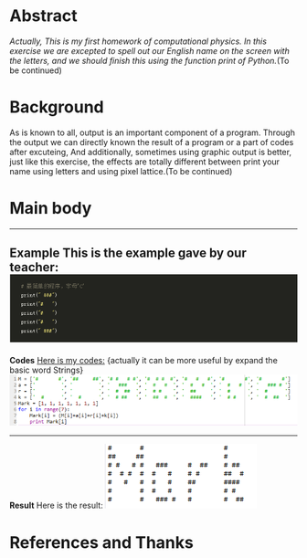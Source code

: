 # Abstract
*Actually, This is my first homework of computational physics. In this exercise we are excepted to spell out our English name on the screen with the letters, and we should finish this using the function print of Python.*(To be  continued)

# Background
As is known to all, output is an important component of a program. Through the output we can directly known the result of a program or a part of codes after excuteing, And additionally, sometimes using graphic output is better, just like this exercise, the effects are totally different between  print your name using letters and using pixel lattice.(To be continued)

# Main body
---------
**Example**
This is the example gave by our teacher:
![example of Exercise2](https://github.com/MQdtc/computationalphysics_N2014301510099/blob/master/Pictures/Exercise2%20(example).PNG)
---------
 **Codes**
[Here is my codes:](https://github.com/MQdtc/computationalphysics_N2014301510099/blob/master/Codes/Exercise%202%20(print%20your%20name).py)  {actually it can be more useful by expand the basic word Strings}
![the codes of Exercise2](https://github.com/MQdtc/computationalphysics_N2014301510099/blob/master/Pictures/Exercise2%20(codes).PNG)

----------
**Result**
Here is the result:
![result of Exercise2](https://github.com/MQdtc/computationalphysics_N2014301510099/blob/master/Pictures/Exercise2%20(result).PNG)



# References and Thanks
